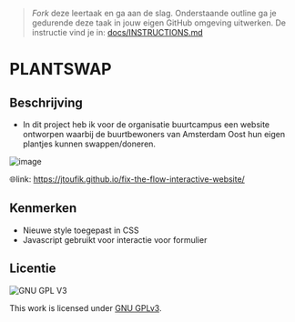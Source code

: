 > _Fork_ deze leertaak en ga aan de slag. 
Onderstaande outline ga je gedurende deze taak in jouw eigen GitHub omgeving uitwerken. 
De instructie vind je in: [docs/INSTRUCTIONS.md](docs/INSTRUCTIONS.md)

# PLANTSWAP 
<!-- Geef je project een titel en schrijf in één zin wat het is -->

## Beschrijving

- In dit project heb ik voor de organisatie buurtcampus een website ontworpen waarbij de buurtbewoners van Amsterdam Oost hun eigen plantjes kunnen swappen/doneren.
<!-- In de Beschrijving staat hoe je project er uit ziet, hoe het werkt en wat je er mee kan. -->
<!-- Voeg een mooie poster visual toe 📸 -->
![image](https://user-images.githubusercontent.com/112856590/214436449-469ad549-7a2e-4bdb-8a6d-9e7fd611d220.png)

<!-- Voeg een link toe naar Github Pages 🌐-->
🌐link:  https://jtoufik.github.io/fix-the-flow-interactive-website/

## Kenmerken
<!-- Bij Kenmerken staat welke technieken zijn gebruikt en hoe. Wat is de HTML structuur? Wat zijn de belangrijkste dingen in CSS? Wat is er met Javascript gedaan en hoe? Misschien heb je een framwork of library gebruikt? -->

- Nieuwe style toegepast in CSS
- Javascript gebruikt voor interactie voor formulier


## Licentie

![GNU GPL V3](https://www.gnu.org/graphics/gplv3-127x51.png)

This work is licensed under [GNU GPLv3](./LICENSE).
